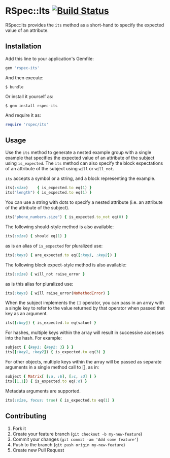 # RSpec::Its [![Build Status](https://travis-ci.org/rspec/rspec-its.svg)](https://travis-ci.org/rspec/rspec-its)

RSpec::Its provides the `its` method as a short-hand to specify the expected value of an attribute.

## Installation

Add this line to your application's Gemfile:

```ruby
gem 'rspec-its'
```

And then execute:

    $ bundle

Or install it yourself as:

    $ gem install rspec-its

And require it as:

```ruby
require 'rspec/its'
```

## Usage

Use the `its` method to generate a nested example group with a single example that specifies the expected value
of an attribute of the subject using `is_expected`. The `its` method can also specify the block expectations of
an attribute of the subject using `will` or `will_not`.

`its` accepts a symbol or a string, and a block representing the example.

```ruby
its(:size)    { is_expected.to eq(1) }
its("length") { is_expected.to eq(1) }
```

You can use a string with dots to specify a nested attribute (i.e. an
attribute of the attribute of the subject).

```ruby
its("phone_numbers.size") { is_expected.to_not eq(0) }
```

The following should-style method is also available:

```ruby
its(:size) { should eq(1) }
```

as is an alias of `is_expected` for pluralized use:

```ruby
its(:keys) { are_expected.to eq([:key1, :key2]) }
```

The following block expect-style method is also available:

```ruby
its(:size) { will_not raise_error }
```

as is this alias for pluralized use:

```ruby
its(:keys) { will raise_error(NoMethodError) }
```

When the subject implements the `[]` operator, you can pass in an array with a single key to
refer to the value returned by that operator when passed that key as an argument.

```ruby
its([:key]) { is_expected.to eq(value) }
```

For hashes, multiple keys within the array will result in successive accesses into the hash. For example:

```ruby
subject { {key1: {key2: 3} } }
its([:key1, :key2]) { is_expected.to eq(3) }
```

For other objects, multiple keys within the array will be passed as separate arguments in a single method call to [], as in:

```ruby
subject { Matrix[ [:a, :b], [:c, :d] ] }
its([1,1]) { is_expected.to eq(:d) }
```

Metadata arguments are supported.

```ruby
its(:size, focus: true) { is_expected.to eq(1) }
```

## Contributing

1. Fork it
2. Create your feature branch (`git checkout -b my-new-feature`)
3. Commit your changes (`git commit -am 'Add some feature'`)
4. Push to the branch (`git push origin my-new-feature`)
5. Create new Pull Request
